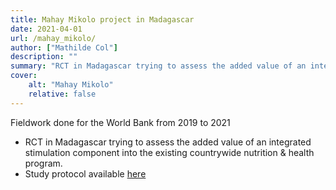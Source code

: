 ```yaml
---
title: Mahay Mikolo project in Madagascar
date: 2021-04-01
url: /mahay_mikolo/
author: ["Mathilde Col"]
description: "" 
summary: "RCT in Madagascar trying to assess the added value of an integrated stimulation component into the existing countrywide nutrition & health program."
cover:
    alt: "Mahay Mikolo"
    relative: false
---
```


Fieldwork done for the World Bank from 2019 to 2021
- RCT in Madagascar trying to assess the added value of an integrated stimulation component into the existing countrywide nutrition & health program.
- Study protocol available [here](/papers/study_protocol_mahaymikolo.pdf)

